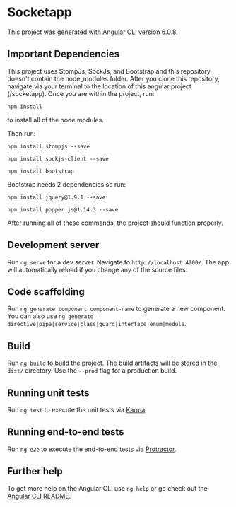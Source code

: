 # Socketapp

This project was generated with [Angular CLI](https://github.com/angular/angular-cli) version 6.0.8.

## Important Dependencies

This project uses StompJs, SockJs, and Bootstrap and this repository doesn't contain the node_modules folder. After you clone this repository, navigate via your terminal to the location of this angular project (/socketapp). Once you are within the project, run:

`npm install`

to install all of the node modules. 

Then run:

`npm install stompjs --save`

`npm install sockjs-client --save`

`npm install bootstrap`

Bootstrap needs 2 dependencies so run:

`npm install jquery@1.9.1 --save`

`npm install popper.js@1.14.3 --save`

After running all of these commands, the project should function properly.

## Development server

Run `ng serve` for a dev server. Navigate to `http://localhost:4200/`. The app will automatically reload if you change any of the source files.

## Code scaffolding

Run `ng generate component component-name` to generate a new component. You can also use `ng generate directive|pipe|service|class|guard|interface|enum|module`.

## Build

Run `ng build` to build the project. The build artifacts will be stored in the `dist/` directory. Use the `--prod` flag for a production build.

## Running unit tests

Run `ng test` to execute the unit tests via [Karma](https://karma-runner.github.io).

## Running end-to-end tests

Run `ng e2e` to execute the end-to-end tests via [Protractor](http://www.protractortest.org/).

## Further help

To get more help on the Angular CLI use `ng help` or go check out the [Angular CLI README](https://github.com/angular/angular-cli/blob/master/README.md).
